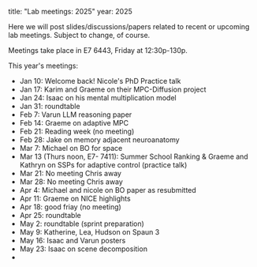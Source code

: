 title: "Lab meetings: 2025"
year: 2025

Here we will post slides/discussions/papers related to recent or upcoming lab meetings. Subject to change, of course.

Meetings take place in E7 6443, Friday at 12:30p-130p.

This year's meetings:

* Jan 10: Welcome back! Nicole's PhD Practice talk
* Jan 17: Karim and Graeme on their MPC-Diffusion project
* Jan 24: Isaac on his mental multiplication model
* Jan 31: roundtable
* Feb 7: Varun LLM reasoning paper
* Feb 14: Graeme on adaptive MPC
* Feb 21: Reading week (no meeting)
* Feb 28: Jake on memory adjacent neuroanatomy 
* Mar 7: Michael on BO for space
* Mar 13 (Thurs noon, E7- 7411): Summer School Ranking & Graeme and Kathryn on SSPs for adaptive control (practice talk)
* Mar 21: No meeting Chris away
* Mar 28: No meeting Chris away
* Apr 4: Michael and nicole on BO paper as resubmitted
* Apr 11: Graeme on NICE highlights
* Apr 18: good friay (no meeting)
* Apr 25: roundtable
* May 2: roundtable (sprint preparation)
* May 9: Katherine, Lea, Hudson on Spaun 3
* May 16: Isaac and Varun posters
* May 23: Isaac on scene decomposition
* 
